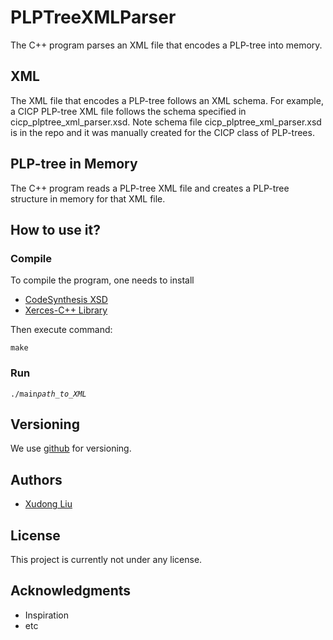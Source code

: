 # PLPTreeXMLParser

The C++ program parses an XML file that encodes a PLP-tree into memory.

## XML

The XML file that encodes a PLP-tree follows an XML schema.
For example, a CICP PLP-tree XML file follows the schema specified
in cicp_plptree_xml_parser.xsd.
Note schema file cicp_plptree_xml_parser.xsd is in the repo and it was
manually created for the CICP class of PLP-trees.

## PLP-tree in Memory

The C++ program reads a PLP-tree XML file and creates a PLP-tree structure
in memory for that XML file.

## How to use it?

### Compile
To compile the program, one needs to install 
* [CodeSynthesis XSD](http://www.codesynthesis.com/products/xsd/)
* [Xerces-C++ Library](https://xerces.apache.org/xerces-c/install-3.html)

Then execute command:
```
make
```


### Run

`./main`*`path_to_XML`*

## Versioning

We use [github](https://github.com/) for versioning.

## Authors

* [Xudong Liu](https://www.unf.edu/~xudong.liu/)


## License

This project is currently not under any license.

## Acknowledgments

* Inspiration
* etc
